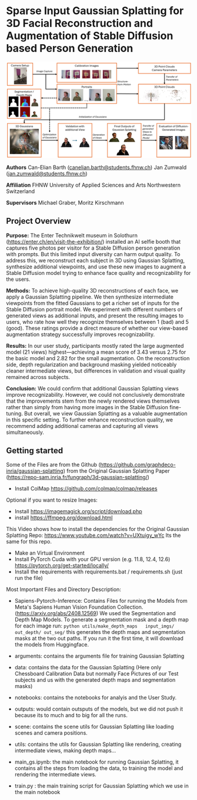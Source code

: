 # Sparse Input Gaussian Splatting for 3D Facial Reconstruction and Augmentation of Stable Diffusion based Person Generation

![Image](assets/pipeline.png)


**Authors**
Can-Elian Barth (canelian.barth@students.fhnw.ch)
Jan Zumwald (jan.zumwald@students.fhnw.ch)

**Affiliation**
FHNW University of Applied Sciences and Arts Northwestern Switzerland

**Supervisors**
Michael Graber, Moritz Kirschmann

## Project Overview

**Purpose:**
The Enter Technikwelt museum in Solothurn (https://enter.ch/en/visit-the-exhibition/) installed an AI selfie booth that captures five photos per visitor for a Stable Diffusion person generation with prompts. 
But this limited input diversity can harm output quality. To address this, we reconstruct each subject in 3D using Gaussian Splatting, synthesize additional viewpoints, and use these new images to augment a Stable Diffusion model trying to enhance face quality and recognizability for the users.

**Methods:**
To achieve high-quality 3D reconstructions of each face, we apply a Gaussian Splatting pipeline. We then synthesize intermediate viewpoints from the fitted Gaussians to get a richer set of inputs for the Stable Diffusion portrait model.
We experiment with different numbers of generated views as additional inputs, and present the resulting images to users, who rate how well they recognize themselves between 1 (bad) and 5 (good). These ratings provide a direct measure of whether our view-based augmentation strategy successfully improves recognizability.

**Results:**
In our user study, participants mostly rated the large augmented model (21 views) highest—achieving a mean score of 3.43 versus 2.75 for the basic model and 2.82 for the small augmentation.
On the reconstruction side, depth regularization and background masking yielded noticeably cleaner intermediate views, but differences in validation and visual quality remained across subjects.

**Conclusion:**
We could confirm that additional Gaussian Splatting views improve recognizability. However, we could not conclusively demonstrate that the improvements stem from the newly rendered views themselves rather than simply from having more images in the Stable Diffusion fine-tuning.
But overall, we view Gaussian Splatting as a valuable augmentation in this specific setting. To further enhance reconstruction quality, we recommend adding additional cameras and capturing all views simultaneously.


## Getting started
Some of the Files are from the Github (https://github.com/graphdeco-inria/gaussian-splatting) from the Original Gaussian Splatting Paper (https://repo-sam.inria.fr/fungraph/3d-gaussian-splatting/)
- Install ColMap https://github.com/colmap/colmap/releases

Optional if you want to resize Images:
- Install https://imagemagick.org/script/download.php
- install https://ffmpeg.org/download.html

This Video shows how to install the dependencies for the Original Gaussian Splatting Repo: https://www.youtube.com/watch?v=UXtuigy_wYc
Its the same for this repo.

- Make an Virtual Environment
- Install PyTorch Cuda with your GPU version (e.g. 11.8, 12.4, 12.6) https://pytorch.org/get-started/locally/
- Install the requirements with requirements.bat / requirements.sh (just run the file)

Most Important Files and Directory Description:
- Sapiens-Pytorch-Inference: Contains Files for running the Models from Meta's Sapiens Human Vision Foundation Collection. (https://arxiv.org/abs/2408.12569)
We used the Segmentation and Depth Map Models. To generate a segmentation mask and a depth map for each image run: 
```python utils/make_depth_maps   input_imgs/ out_depth/ out_seg/``` this generates the depth maps and segmentation masks at the two out paths.
If you run it the first time, it will download the models from Huggingface.

- arguments: contains the arguments file for training Gaussian Splatting

- data: contains the data for the Gaussian Splatting (Here only Chessboard Calibration Data but normally Face Pictures of our Test subjects and us with the generated depth maps and segmentation masks)

- notebooks: contains the notebooks for analyis and the User Study.

- outputs: would contain outsputs of the models, but we did not push it because its to much and to big for all the runs.

- scene: contains the scene utils for Gaussian Splatting like loading scenes and camera positions.

- utils: contains the utils for Gaussian Splatting like rendering, creating intermediate views, making depth maps...

- main_gs.ipynb: the main notebook for running Gaussian Splatting, it contains all the steps from loading the data, to training the model and rendering the intermediate views.

- train.py : the main training script for Gaussian Splatting which we use in the main notebook
